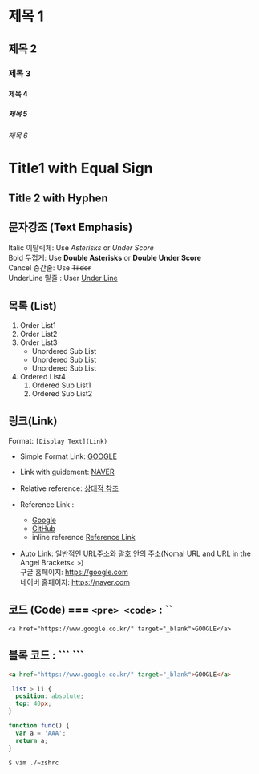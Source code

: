 # 제목 1  

## 제목 2

### 제목 3

#### 제목 4
##### 제목 5
###### 제목 6  

Title1 with Equal Sign
========
Title 2 with Hyphen
------

문자강조 (Text Emphasis)  
---
Italic 이탈릭체: Use *Asterisks* or _Under Score_  
Bold 두껍게: Use **Double Asterisks** or __Double Under Score__  
Cancel 중간줄: Use ~~Tilder~~   
UnderLine 밑줄 : User <u>Under Line</u>

목록 (List)
---
1. Order List1
1. Order List2
2. Order List3
    - Unordered Sub List
    + Unordered Sub List
    * Unordered Sub List
3. Ordered List4
   1. Ordered Sub List1
   2. Ordered Sub List2
  
## 링크(Link)
Format: `[Display Text](Link)`

- Simple Format Link: [GOOGLE](https://google.com)

- Link with guidement: [NAVER](https://naver.com "링크 설명(title)을 작성하세요.")

- Relative reference: [상대적 참조](../users/_login)  
  
- Reference Link :  
  - [Google][Google link]  
  - [GitHub][1]  
  - inline reference [Reference Link]  

[Google link]: https://google.com
[1]: https://github.com "git link"
[Reference Link]:  https://github.com  

- Auto Link: 일반적인 URL주소와 괄호 안의 주소(Nomal URL and URL in the Angel Brackets`< >`)  
    구글 홈페이지: https://google.com  
    네이버 홈페이지: <https://naver.com>  


## 코드 (Code) === `<pre> <code>` : ``
`
<a href="https://www.google.co.kr/" target="_blank">GOOGLE</a>
`

## 블록 코드 : \``` ```
```html
<a href="https://www.google.co.kr/" target="_blank">GOOGLE</a>
```
```css
.list > li {
  position: absolute;
  top: 40px;
}
```

```javascript
function func() {
  var a = 'AAA';
  return a;
}
```

```bash
$ vim ./~zshrc
```